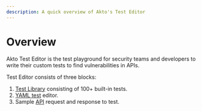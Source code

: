 ```yaml
---
description: A quick overview of Akto's Test Editor
---
```


# Overview

Akto Test Editor is the test playground for security teams and developers to write their custom tests to find vulnerabilities in APIs.

Test Editor consists of three blocks:

1. [Test Library](test-library.md) consisting of 100+ built-in tests.
2. [YAML test](test-yaml.md) editor.
3. Sample [API](broken-reference) request and response to test.

<figure><img src="../../.gitbook/assets/Test Editor.png" alt=""><figcaption></figcaption></figure>
